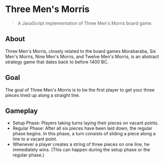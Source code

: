 Three Men's Morris
===============
>A JavaScript implementation of Three Men's Morris board game.

About
-----
Three Men's Morris, closely related to the board games Morabaraba, Six Men's Morris, Nine Men's Morris, and Twelve Men's Morris, is an abstract strategy game that dates back to before 1400 BC.

Goal
----
The goal of Three Men's Morris is to be the first player to get your three pieces lined up along a straight line.

Gameplay
--------
- Setup Phase: Players taking turns laying their pieces on vacant points. 
- Regular Phase: After all six pieces have been laid down, the regular phase begins. In this phase, a turn consists of sliding a piece along a line to a vacant point. 
- Whenever a player creates a string of three pieces on one line, he immediately wins. (This can happen during the setup phase or the regular phase.)